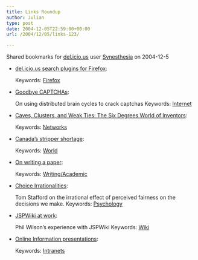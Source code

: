 ```yaml
---
title: Links Roundup
author: Julian
type: post
date: 2004-12-05T22:59:00+00:00
url: /2004/12/05/links-123/

---
```

Shared bookmarks for [del.icio.us][1] user  [Synesthesia][2] on 2004-12-5

  * [del.icio.us search plugins for Firefox][3]:
   
    Keywords: [Firefox][4]
  * [Goodbye CAPTCHAs][5]:
  
    On using distributed brain cycles to crack captchas Keywords: [Internet][6]
  * [Caves, Clusters, and Weak Ties: The Six Degrees World of Inventors][7]:
   
    Keywords: [Networks][8]
  * [Canada&#8217;s stripper shortage][9]:
   
    Keywords: [World][10]
  * [On writing a paper][11]:
   
    Keywords: [Writing/Academic][12]
  * [Choice Irrationalities][13]:
  
    Tom Stafford on the irrational effect of perceived fairness on the decisions we make. Keywords: [Psychology][14]
  * [JSPWiki at work][15]:
  
    Phil Wilson&#8217;s experience with JSPWiki Keywords: [Wiki][16]
  * [Online Information presentations][17]:
   
    Keywords: [Intranets][18]

 [1]: https://del.icio.us/
 [2]: https://del.icio.us/synesthesia
 [3]: https://cheerleader.yoz.com/archives/001802.html "https://cheerleader.yoz.com/archives/001802.html"
 [4]: https://del.icio.us/synesthesia/Firefox
 [5]: https://cheerleader.yoz.com/archives/001819.html "https://cheerleader.yoz.com/archives/001819.html"
 [6]: https://del.icio.us/synesthesia/Internet
 [7]: https://hbsworkingknowledge.hbs.edu/item.jhtml?id=4516 "https://hbsworkingknowledge.hbs.edu/item.jhtml?id=4516"
 [8]: https://del.icio.us/synesthesia/Networks
 [9]: https://hurryupharry.bloghouse.net/archives/2004/12/05/canadas_stripper_shortage.php "https://hurryupharry.bloghouse.net/archives/2004/12/05/canadas_stripper_shortage.php"
 [10]: https://del.icio.us/synesthesia/World
 [11]: https://www.danieldrezner.com/teaching/writing.htm "https://www.danieldrezner.com/teaching/writing.htm"
 [12]: https://del.icio.us/synesthesia/Writing/Academic
 [13]: https://www.mindhacks.com/blog/2004/12/choice_irrationaliti.html "https://www.mindhacks.com/blog/2004/12/choice_irrationaliti.html"
 [14]: https://del.icio.us/synesthesia/Psychology
 [15]: https://www.philwilson.org/blog/2004/10/jspwiki-at-work.html "https://www.philwilson.org/blog/2004/10/jspwiki-at-work.html"
 [16]: https://del.icio.us/synesthesia/Wiki
 [17]: https://www.steptwo.com.au/columntwo/archives/001514.html "https://www.steptwo.com.au/columntwo/archives/001514.html"
 [18]: https://del.icio.us/synesthesia/Intranets